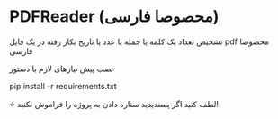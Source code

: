 # PDFReader (محصوصا فارسی)

تشخیص تعداد یک کلمه یا جمله یا عدد یا تاریخ بکار رفته در یک فایل pdf مخصوصا فارسی 

نصب پیش نیازهای لازم با دستور 

pip install -r requirements.txt


⭐️ لطف کنید اگر پسندیدید ستاره دادن به پروژه را فراموش نکنید!
